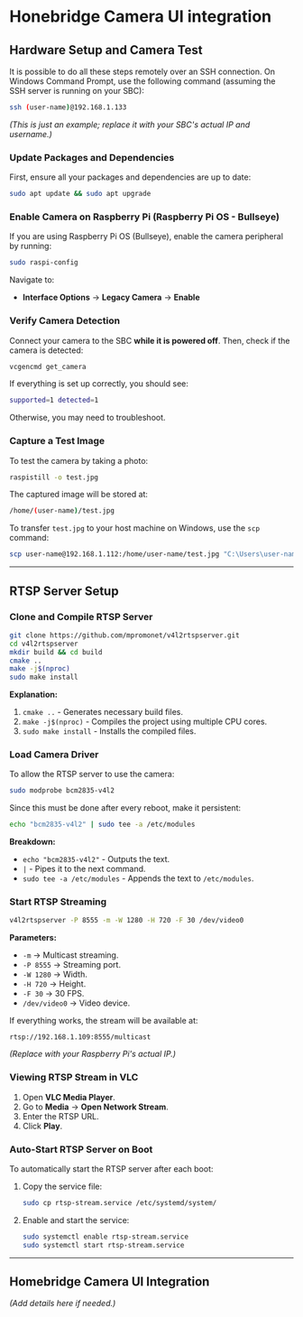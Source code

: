 # Honebridge Camera UI integration 

## Hardware Setup and Camera Test

It is possible to do all these steps remotely over an SSH connection. On Windows Command Prompt, use the following command (assuming the SSH server is running on your SBC):

```sh
ssh (user-name)@192.168.1.133
```

_(This is just an example; replace it with your SBC's actual IP and username.)_

### Update Packages and Dependencies

First, ensure all your packages and dependencies are up to date:

```sh
sudo apt update && sudo apt upgrade
```

### Enable Camera on Raspberry Pi (Raspberry Pi OS - Bullseye)

If you are using Raspberry Pi OS (Bullseye), enable the camera peripheral by running:

```sh
sudo raspi-config
```

Navigate to:
- **Interface Options** → **Legacy Camera** → **Enable**

### Verify Camera Detection

Connect your camera to the SBC **while it is powered off**. Then, check if the camera is detected:

```sh
vcgencmd get_camera
```

If everything is set up correctly, you should see:

```sh
supported=1 detected=1
```

Otherwise, you may need to troubleshoot.

### Capture a Test Image

To test the camera by taking a photo:

```sh
raspistill -o test.jpg
```

The captured image will be stored at:

```sh
/home/(user-name)/test.jpg
```

To transfer `test.jpg` to your host machine on Windows, use the `scp` command:

```sh
scp user-name@192.168.1.112:/home/user-name/test.jpg "C:\Users\user-name\Downloads\"
```

---

## RTSP Server Setup

### Clone and Compile RTSP Server

```sh
git clone https://github.com/mpromonet/v4l2rtspserver.git
cd v4l2rtspserver
mkdir build && cd build
cmake ..
make -j$(nproc)
sudo make install
```

**Explanation:**
1. `cmake ..` - Generates necessary build files.
2. `make -j$(nproc)` - Compiles the project using multiple CPU cores.
3. `sudo make install` - Installs the compiled files.

### Load Camera Driver

To allow the RTSP server to use the camera:

```sh
sudo modprobe bcm2835-v4l2
```

Since this must be done after every reboot, make it persistent:

```sh
echo "bcm2835-v4l2" | sudo tee -a /etc/modules
```

**Breakdown:**
- `echo "bcm2835-v4l2"` - Outputs the text.
- `|` - Pipes it to the next command.
- `sudo tee -a /etc/modules` - Appends the text to `/etc/modules`.

### Start RTSP Streaming

```sh
v4l2rtspserver -P 8555 -m -W 1280 -H 720 -F 30 /dev/video0
```

**Parameters:**
- `-m` → Multicast streaming.
- `-P 8555` → Streaming port.
- `-W 1280` → Width.
- `-H 720` → Height.
- `-F 30` → 30 FPS.
- `/dev/video0` → Video device.

If everything works, the stream will be available at:

```
rtsp://192.168.1.109:8555/multicast
```

_(Replace with your Raspberry Pi's actual IP.)_

### Viewing RTSP Stream in VLC

1. Open **VLC Media Player**.
2. Go to **Media** → **Open Network Stream**.
3. Enter the RTSP URL.
4. Click **Play**.

### Auto-Start RTSP Server on Boot

To automatically start the RTSP server after each boot:

1. Copy the service file:

    ```sh
    sudo cp rtsp-stream.service /etc/systemd/system/
    ```

2. Enable and start the service:

    ```sh
    sudo systemctl enable rtsp-stream.service
    sudo systemctl start rtsp-stream.service
    ```

---

## Homebridge Camera UI Integration

_(Add details here if needed.)_
